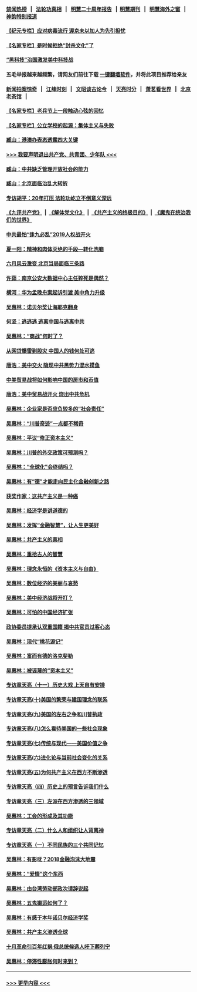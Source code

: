 #### [禁闻热榜](热点新闻.md?=0)  &nbsp;&nbsp;|&nbsp;&nbsp; [法轮功真相](https://github.com/gfw-breaker/truth/blob/master/README.md?=0) &nbsp;&nbsp;|&nbsp;&nbsp; [明慧二十周年报告](https://github.com/gfw-breaker/mh-reports/blob/master/README.md?=0) &nbsp;&nbsp;|&nbsp;&nbsp;[明慧期刊](https://github.com/gfw-breaker/mh-qikan) &nbsp;&nbsp;|&nbsp;&nbsp; [明慧海外之窗](https://github.com/gfw-breaker/mh-news/blob/master/README.md?=0) &nbsp;&nbsp;|&nbsp;&nbsp; [神韵特别报道](https://github.com/gfw-breaker/mh-news/blob/master/shenyun.md?=0)
#### [【纪元专栏】应对病毒流行 渥京未以加人为先引担忧](../pages/nsc423/n11875714.md?t=03120631) 
#### [【名家专栏】是时候拒绝“封杀文化”了](../pages/nsc423/n11814093.md?t=03120631) 
#### [“黑科技”治国激发美中科技战](../pages/nsc423/n11638056.md?t=03120631) 
#### 五毛举报越来越频繁，请网友们前往下载 [一键翻墙软件](https://github.com/gfw-breaker/ssr-accounts)，并将此项目推荐给亲友
#### [新闻拍案惊奇](https://github.com/gfw-breaker/banned-news/blob/master/pages/link4.md) &nbsp;&nbsp;|&nbsp;&nbsp; [江峰时刻](https://github.com/gfw-breaker/banned-news/blob/master/pages/link4.md) &nbsp;&nbsp;|&nbsp;&nbsp; [文昭谈古论今](https://github.com/gfw-breaker/banned-news/blob/master/pages/link4.md) &nbsp;&nbsp;|&nbsp;&nbsp; [天亮时分](https://github.com/gfw-breaker/banned-news/blob/master/pages/link4.md) &nbsp;&nbsp;|&nbsp;&nbsp; [萧茗看世界](https://github.com/gfw-breaker/banned-news/blob/master/pages/link4.md) &nbsp;&nbsp;|&nbsp;&nbsp; [北京老茶馆](https://github.com/gfw-breaker/banned-news/blob/master/pages/link4.md) &nbsp;&nbsp;|&nbsp;&nbsp; 
#### [【名家专栏】老兵节上一段触动心弦的回忆](../pages/nsc423/n11646016.md?t=03120631) 
#### [【名家专栏】公立学校的起源：集体主义与失败](../pages/nsc423/n11601833.md?t=03120631) 
#### [臧山：港澳办表态透露四大关键](../pages/nsc423/n11421628.md?t=03120631) 
#### [>>> 我要声明退出共产党、共青团、少年队 <<<](https://github.com/begood0513/goodnews/blob/master/quit/letter.md) 
#### [臧山：中共缺乏管理开放社会的能力](../pages/nsc423/n11407457.md?t=03120631) 
#### [臧山：北京面临治乱大转折](../pages/nsc423/n11406895.md?t=03120631) 
#### [专访胡平：20年打压 法轮功屹立不倒意义深远](../pages/nsc423/n11398800.md?t=03120631) 
#### [《九评共产党》](https://github.com/begood0513/9ping.md/blob/master/README.md) &nbsp;|&nbsp; [《解体党文化》](../../../../jtdwh.md/blob/master/README.md)  &nbsp;|&nbsp; [《共产主义的终极目的》](../../../../gczydzjmd.md/blob/master/README.md) &nbsp;|&nbsp; [《魔鬼在统治我们的世界》](../../../../mgztzwmdsj.md/blob/master/README.md) 
#### [中共最怕“逢九必乱”2019人权战开火](../pages/nsc423/n11385248.md?t=03120631) 
#### [夏一阳：精神和肉体灭绝的手段—转化洗脑](../pages/nsc423/n11368250.md?t=03120631) 
#### [六月风云激变 北京当局面临三条路](../pages/nsc423/n11313668.md?t=03120631) 
#### [许茹：南京公安大数据中心主任猝死是偶然？](../pages/nsc423/n11064744.md?t=03120631) 
#### [横河：华为孟晚舟案起诉引渡 美中角力升级](../pages/nsc423/n11027230.md?t=03120631) 
#### [吴惠林：诺贝尔奖让海耶克翻身](../pages/nsc423/n10890049.md?t=03120631) 
#### [何坚：逃逃逃 逃离中国与逃离中共](../pages/nsc423/n10592891.md?t=03120631) 
#### [吴惠林：“商战”何时了？](../pages/nsc423/n10573558.md?t=03120631) 
#### [从网贷爆雷到股灾 中国人的钱何处可逃](../pages/nsc423/n10572800.md?t=03120631) 
#### [唐浩：美中交火 隐现中共黑势力混水摸鱼](../pages/nsc423/n10544040.md?t=03120631) 
#### [中美贸易战将如何影响中国的房市和币值](../pages/nsc423/n10543697.md?t=03120631) 
#### [唐浩：美中贸易战开火 烧出中共危机](../pages/nsc423/n10540126.md?t=03120631) 
#### [吴惠林：企业家是否应负较多的“社会责任”](../pages/nsc423/n10535022.md?t=03120631) 
#### [吴惠林：“川普奇迹”一点都不稀奇](../pages/nsc423/n10512808.md?t=03120631) 
#### [吴惠林：平议“修正资本主义”](../pages/nsc423/n10495724.md?t=03120631) 
#### [吴惠林：川普的外交政策可预测吗？](../pages/nsc423/n10462387.md?t=03120631) 
#### [吴惠林：“全球化”会终结吗？](../pages/nsc423/n10452838.md?t=03120631) 
#### [吴惠林：有“德”才能走向民主化金融创新之路](../pages/nsc423/n10432292.md?t=03120631) 
#### [获奖作家：这共产主义是一种癌](../pages/nsc423/n10431541.md?t=03120631) 
#### [吴惠林：经济学是讲道德的](../pages/nsc423/n10398014.md?t=03120631) 
#### [吴惠林：发挥“金融智慧”，让人生更美好](../pages/nsc423/n10375019.md?t=03120631) 
#### [吴惠林：共产主义的真相](../pages/nsc423/n10351394.md?t=03120631) 
#### [吴惠林：重拾古人的智慧](../pages/nsc423/n10337691.md?t=03120631) 
#### [吴惠林：理念永恒的《资本主义与自由》](../pages/nsc423/n10316274.md?t=03120631) 
#### [吴惠林：数位经济的美丽与哀愁](../pages/nsc423/n10292946.md?t=03120631) 
#### [吴惠林：美中经济战将开打？](../pages/nsc423/n10258825.md?t=03120631) 
#### [吴惠林：可怕的中国经济扩张](../pages/nsc423/n10219147.md?t=03120631) 
#### [政协委员提承认双重国籍 揭中共官员过客心态](../pages/nsc423/n10208809.md?t=03120631) 
#### [吴惠林：现代“桃花源记”](../pages/nsc423/n10185234.md?t=03120631) 
#### [吴惠林：富而有德的洛克斐勒](../pages/nsc423/n10142264.md?t=03120631) 
#### [吴惠林：被诬蔑的“资本主义”](../pages/nsc423/n10124816.md?t=03120631) 
#### [专访章天亮（十一）历史大戏 上天自有安排](../pages/nsc423/n10094905.md?t=03120631) 
#### [专访章天亮(十)美国的繁荣与建国理念的联系](../pages/nsc423/n10094899.md?t=03120631) 
#### [专访章天亮(九)美国的左右之争和川普执政](../pages/nsc423/n10094889.md?t=03120631) 
#### [专访章天亮(八)怎么看待美国的一些社会现象](../pages/nsc423/n10094857.md?t=03120631) 
#### [专访章天亮(七)传统与现代——美国价值之争](../pages/nsc423/n10093140.md?t=03120631) 
#### [专访章天亮(六)进化论与当前社会变化的关系](../pages/nsc423/n10092036.md?t=03120631) 
#### [专访章天亮(五)为何共产主义在西方不断渗透](../pages/nsc423/n10083620.md?t=03120631) 
#### [专访章天亮（四）历史上的预言告诉我们什么](../pages/nsc423/n10083606.md?t=03120631) 
#### [专访章天亮（三）左派在西方渗透的三领域](../pages/nsc423/n10081115.md?t=03120631) 
#### [吴惠林：工会的形成及其功能](../pages/nsc423/n10080633.md?t=03120631) 
#### [专访章天亮（二）什么人和组织让人背离神](../pages/nsc423/n10076637.md?t=03120631) 
#### [专访章天亮（一）不同民族的三个共同记忆](../pages/nsc423/n10074188.md?t=03120631) 
#### [吴惠林：有影呒？2018金融泡沫大地震](../pages/nsc423/n10040534.md?t=03120631) 
#### [吴惠林：“爱情”这个东西](../pages/nsc423/n10019423.md?t=03120631) 
#### [吴惠林：由台湾劳动部政次请辞说起](../pages/nsc423/n9979679.md?t=03120631) 
#### [吴惠林：五鬼搬运如何了？](../pages/nsc423/n9925338.md?t=03120631) 
#### [吴惠林：有感于本年诺贝尔经济学奖](../pages/nsc423/n9871883.md?t=03120631) 
#### [吴惠林：共产主义渗透全球](../pages/nsc423/n9812748.md?t=03120631) 
#### [十月革命引百年红祸 俄总统候选人吁下葬列宁](../pages/nsc423/n9810182.md?t=03120631) 
#### [吴惠林：停滞性膨胀何时来到？](../pages/nsc423/n9764136.md?t=03120631) 

----
#### [ >>> 更早内容 <<< ](../indexes/nsc423-earlier.md)
